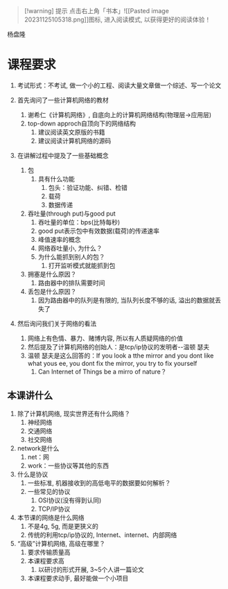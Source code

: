 
>[!warning] 提示
>点击右上角「书本」![[Pasted image 20231125105318.png]]图标, 进入阅读模式, 以获得更好的阅读体验！

杨盘隆

# 课程要求

1. 考试形式：不考试, 做一个小的工程、阅读大量文章做一个综述、写一个论文

1. 首先询问了一些计算机网络的教材
	1. 谢希仁《计算机网络》, 自底向上的计算机网络结构(物理层->应用层)
	2. top-down approch自顶向下的网络结构
		1. 建议阅读英文原版的书籍
        2. 建议阅读计算机网络的源码
2. 在讲解过程中提及了一些基础概念
	1. 包
		1. 具有什么功能
			1. 包头：验证功能、纠错、检错
			2. 载荷
			3. 数据传递
	2. 吞吐量(through put)与good put
		1. 吞吐量的单位：bps(比特每秒)
		2. good put表示包中有效数据(载荷)的传递速率
		3. 峰值速率的概念
		4. 网络吞吐量小, 为什么？
		5. 为什么能抓到别人的包？
			1. 打开监听模式就能抓到包
	3. 拥塞是什么原因？
		1. 路由器中的排队需要时间
	4. 丢包是什么原因？
		1. 因为路由器中的队列是有限的, 当队列长度不够的话, 溢出的数据就丢失了
3. 然后询问我们关于网络的看法
	1. 网络上有色情、暴力、赌博内容, 所以有人质疑网络的价值
	2. 然后提及了计算机网络的创始人：是tcp/ip协议的发明者--温顿 瑟夫
	3. 温顿 瑟夫是这么回答的：If you look a tthe mirror and you dont like what yous ee, you dont fix the mirror, you try to fix yourself
		1. Can Internet of Things be a mirro of nature？

## 本课讲什么

1. 除了计算机网络, 现实世界还有什么网络？
	1. 神经网络
	2. 交通网络
	3. 社交网络
2. network是什么
	1. net：网
	2. work：一些协议等其他的东西
3. 什么是协议
	1. 一些标准, 机器接收到的高低电平的数据要如何解析？
	2. 一些常见的协议
		1. OSI协议(没有得到认同)
		2. TCP/IP协议
4. 本节课的网络是什么网络
	1. 不是4g, 5g, 而是更狭义的
	2. 传统的利用tcp/ip协议的, Internet、internet、内部网络
5. “高级”计算机网络, 高级在哪里？
	1. 要求传输质量高
	2. 本课程要求高
		1. 以研讨的形式开展, 3~5个人讲一篇论文
	3. 本课程要求动手, 最好能做一个小项目
